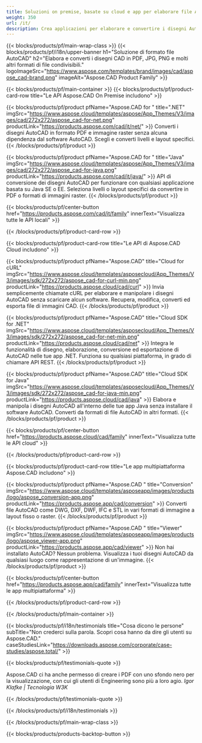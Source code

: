 ```yaml
---
title: Soluzioni on premise, basate su cloud e app per elaborare file AutoCAD 
weight: 350
url: /it/
description: Crea applicazioni per elaborare e convertire i disegni AutoCAD tramite API locali o SDK basati su cloud. Usa app multipiattaforma per eseguire il rendering o convertire file AutoCAD.
---
```


{{< blocks/products/pf/main-wrap-class >}}
{{< blocks/products/pf/i18n/upper-banner h1="Soluzione di formato file AutoCAD" h2="Elabora e converti i disegni CAD in PDF, JPG, PNG e molti altri formati di file condivisibili." logoImageSrc="https://www.aspose.com/templates/brand/images/cad/aspose_cad-brand.png" imageAlt="Aspose.CAD Product Family" >}}

{{< blocks/products/pf/main-container >}}
{{< blocks/products/pf/product-card-row title="Le API Aspose.CAD On Premise includono" >}}

{{< blocks/products/pf/product pfName="Aspose.CAD for " title=".NET" imgSrc="https://www.aspose.cloud/templates/aspose/App_Themes/V3/images/cad/272x272/aspose_cad-for-net.png" productLink="https://products.aspose.com/cad/it/net/" >}}
Converti i disegni AutoCAD in formato PDF e immagine raster senza alcuna dipendenza dal software AutoCAD. Scegli e converti livelli e layout specifici.
{{< /blocks/products/pf/product >}}

{{< blocks/products/pf/product pfName="Aspose.CAD for " title="Java" imgSrc="https://www.aspose.cloud/templates/aspose/App_Themes/V3/images/cad/272x272/aspose_cad-for-java.png" productLink="https://products.aspose.com/cad/it/java/" >}}
API di conversione dei disegni AutoCAD per funzionare con qualsiasi applicazione basata su Java SE o EE. Seleziona livelli o layout specifici da convertire in PDF o formati di immagini raster.
{{< /blocks/products/pf/product >}}

{{< blocks/products/pf/center-button href="https://products.aspose.com/cad/it/family" innerText="Visualizza tutte le API locali" >}}

{{< /blocks/products/pf/product-card-row >}}

{{< blocks/products/pf/product-card-row title="Le API di Aspose.CAD Cloud includono" >}}

{{< blocks/products/pf/product pfName="Aspose.CAD" title="Cloud for cURL" imgSrc="https://www.aspose.cloud/templates/asposecloud/App_Themes/V3/images/sdk/272x272/aspose_cad-for-curl-min.png" productLink="https://products.aspose.cloud/cad/curl" >}}
Invia semplicemente chiamate cURL per elaborare e manipolare i disegni AutoCAD senza scaricare alcun software. Recupera, modifica, converti ed esporta file di immagini CAD.
{{< /blocks/products/pf/product >}}

{{< blocks/products/pf/product pfName="Aspose.CAD" title="Cloud SDK for .NET" imgSrc="https://www.aspose.cloud/templates/asposecloud/App_Themes/V3/images/sdk/272x272/aspose_cad-for-net-min.png" productLink="https://products.aspose.cloud/cad/net" >}}
Integra le funzionalità di disegno, elaborazione, conversione ed esportazione di AutoCAD nelle tue app .NET. Funziona su qualsiasi piattaforma, in grado di chiamare API REST.
{{< /blocks/products/pf/product >}}

{{< blocks/products/pf/product pfName="Aspose.CAD" title="Cloud SDK for Java" imgSrc="https://www.aspose.cloud/templates/asposecloud/App_Themes/V3/images/sdk/272x272/aspose_cad-for-java-min.png" productLink="https://products.aspose.cloud/cad/java" >}}
Elabora e manipola i disegni AutoCAD all'interno delle tue app Java senza installare il software AutoCAD. Converti da formati di file AutoCAD in altri formati.
{{< /blocks/products/pf/product >}}

{{< blocks/products/pf/center-button href="https://products.aspose.cloud/cad/family" innerText="Visualizza tutte le API cloud" >}}

{{< /blocks/products/pf/product-card-row >}}

{{< blocks/products/pf/product-card-row title="Le app multipiattaforma Aspose.CAD includono" >}}

{{< blocks/products/pf/product pfName="Aspose.CAD " title="Conversion" imgSrc="https://www.aspose.cloud/templates/asposeapp/images/products/logo/aspose_conversion-app.png" productLink="https://products.aspose.app/cad/conversion" >}}
Converti file AutoCAD come DWG, DXF, DWF, IFC e STL in vari formati di immagine a layout fisso o raster.
{{< /blocks/products/pf/product >}}

{{< blocks/products/pf/product pfName="Aspose.CAD " title="Viewer" imgSrc="https://www.aspose.cloud/templates/asposeapp/images/products/logo/aspose_viewer-app.png" productLink="https://products.aspose.app/cad/viewer" >}}
Non hai installato AutoCAD? Nessun problema. Visualizza i tuoi disegni AutoCAD da qualsiasi luogo come rappresentazione di un'immagine. 
{{< /blocks/products/pf/product >}}

{{< blocks/products/pf/center-button href="https://products.aspose.app/cad/family" innerText="Visualizza tutte le app multipiattaforma" >}}

{{< /blocks/products/pf/product-card-row >}}

{{< /blocks/products/pf/main-container >}}

{{< blocks/products/pf/i18n/testimonials title="Cosa dicono le persone" subTitle="Non crederci sulla parola. Scopri cosa hanno da dire gli utenti su Aspose.CAD." caseStudiesLink="https://downloads.aspose.com/corporate/case-studies/aspose.total/" >}}

{{< blocks/products/pf/testimonials-quote >}}
<p class="first">
 Aspose.CAD ci ha anche permesso di creare i PDF con uno sfondo nero per la visualizzazione, con cui gli utenti di Engineering sono più a loro agio.
 <em>
  Igor Klafke | Tecnologia W3K
 </em>
</p>

{{< /blocks/products/pf/testimonials-quote >}}

{{< /blocks/products/pf/i18n/testimonials >}}

{{< /blocks/products/pf/main-wrap-class >}}

{{< blocks/products/products-backtop-button >}}